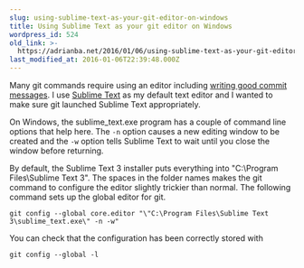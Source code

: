 ```yaml
---
slug: using-sublime-text-as-your-git-editor-on-windows
title: Using Sublime Text as your git editor on Windows
wordpress_id: 524
old_link: >-
  https://adrianba.net/2016/01/06/using-sublime-text-as-your-git-editor-on-windows/
last_modified_at: 2016-01-06T22:39:48.000Z
---
```


Many git commands require using an editor including [writing good commit messages](http://chris.beams.io/posts/git-commit/). I use [Sublime Text](http://www.sublimetext.com/3) as my default text editor and I wanted to make sure git launched Sublime Text appropriately.

On Windows, the sublime_text.exe program has a couple of command line options that help here. The `-n` option causes a new editing window to be created and the `-w` option tells Sublime Text to wait until you close the window before returning.

By default, the Sublime Text 3 installer puts everything into "C:\Program Files\Sublime Text 3". The spaces in the folder names makes the git command to configure the editor slightly trickier than normal. The following command sets up the global editor for git.

`git config --global core.editor "\"C:\Program Files\Sublime Text 3\sublime_text.exe\" -n -w"`

You can check that the configuration has been correctly stored with

`git config --global -l`
